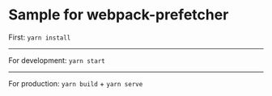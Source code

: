 # Sample for webpack-prefetcher

First:
`yarn install`

---

For development:
`yarn start`

---

For production:
`yarn build` + `yarn serve`
